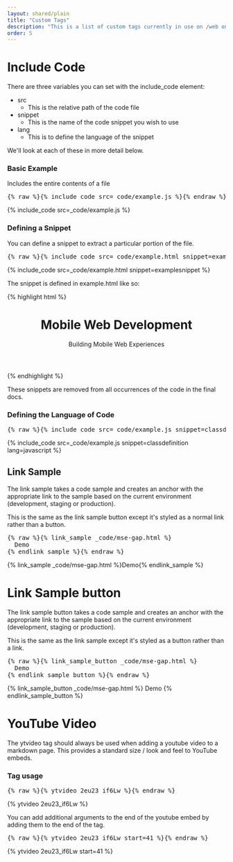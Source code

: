 ```yaml
---
layout: shared/plain
title: "Custom Tags"
description: "This is a list of custom tags currently in use on /web on Google Developers"
order: 5
---
```

# Include Code

There are three variables you can set with the include_code element:

- src
  - This is the relative path of the code file
- snippet
  - This is the name of the code snippet you wish to use
- lang
  - This is to define the language of the snippet

We'll look at each of these in more detail below.

### Basic Example

Includes the entire contents of a file

<pre>{% raw %}{% include_code src=_code/example.js %}{% endraw %}</pre>

{% include_code src=_code/example.js %}

### Defining a Snippet

You can define a snippet to extract a particular portion
of the file.

<pre>{% raw %}{% include_code src=_code/example.html snippet=examplesnippet %}{% endraw %}</pre>

{% include_code src=_code/example.html snippet=examplesnippet %}

The snippet is defined in example.html like so:

{% highlight html %}
<!-- // [START examplesnippet] -->
<header>
  <h1>Mobile Web Development</h1>
  <p>Building Mobile Web Experiences</p>
</header>
<!-- // [END examplesnippet] -->
{% endhighlight %}

These snippets are removed from all occurrences of the code in the final docs.

### Defining the Language of Code

<pre>{% raw %}{% include_code src=_code/example.js snippet=classdefinition lang=javascript %}{% endraw %}</pre>

{% include_code src=_code/example.js snippet=classdefinition lang=javascript %}

## Link Sample

The link sample takes a code sample and creates an anchor with the
appropriate link to the sample based on the current environment (development,
  staging or production).

This is the same as the link sample button except it's styled as a normal
link rather than a button.

<pre>{% raw %}{% link_sample _code/mse-gap.html %}
  Demo
{% endlink_sample %}{% endraw %}</pre>

{% link_sample _code/mse-gap.html %}Demo{% endlink_sample %}


# Link Sample button

The link sample button takes a code sample and creates an anchor with the
appropriate link to the sample based on the current environment (development,
  staging or production).

This is the same as the link sample except it's styled as a button rather than
a link.

<pre>{% raw %}{% link_sample_button _code/mse-gap.html %}
  Demo
{% endlink_sample_button %}{% endraw %}</pre>

{% link_sample_button _code/mse-gap.html %}
  Demo
{% endlink_sample_button %}



# YouTube Video

The ytvideo tag should always be used when adding a youtube video to
a markdown page. This provides a standard size / look and feel to YouTube
embeds.

### Tag usage

<pre>{% raw %}{% ytvideo 2eu23_if6Lw %}{% endraw %}</pre>

{% ytvideo 2eu23_if6Lw %}

You can add additional arguments to the end of the youtube embed by adding
them to the end of the tag.

<pre>{% raw %}{% ytvideo 2eu23_if6Lw start=41 %}{% endraw %}</pre>

{% ytvideo 2eu23_if6Lw start=41 %}
